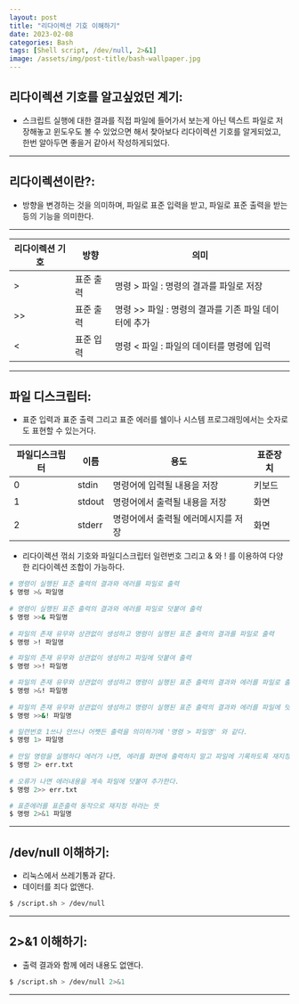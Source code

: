 ```yaml
---
layout: post
title: "리다이렉션 기호 이해하기"
date: 2023-02-08
categories: Bash 
tags: [Shell script, /dev/null, 2>&1]
image: /assets/img/post-title/bash-wallpaper.jpg
---
```



## 리다이렉션 기호를 알고싶었던 계기:
- 스크립트 실행에 대한 결과를 직접 파일에 들어가서 보는게 아닌 텍스트 파일로 저장해놓고 윈도우도 볼 수 있었으면 해서 찾아보다 리다이렉션 기호를 알게되었고, 한번 알아두면 좋을거 같아서 작성하게되었다.

* * *

## 리다이렉션이란?:
- 방향을 변경하는 것을 의미하며, 파일로 표준 입력을 받고, 파일로 표준 출력을 받는 등의 기능을 의미한다.

* * *

| 리다이렉션 기호 | 방향      | 의미                                                 |
| --------------- | --------- | ---------------------------------------------------- |
| >               | 표준 출력 | 명령 > 파일 : 명령의 결과를 파일로 저장              |
| >>              | 표준 출력 | 명령 >> 파일 : 명령의 결과를 기존 파일 데이터에 추가 |
| <               | 표준 입력 | 명령 < 파일 : 파일의 데이터를 명령에 입력            |

* * *

## 파일 디스크립터:
- 표준 입력과 표준 출력 그리고 표준 에러를 쉘이나 시스템 프로그래밍에서는 숫자로도 표현할 수 있는거다.

| 파일디스크립터 | 이름   | 용도                                | 표준장치 |
| -------------- | ------ | ----------------------------------- | -------- |
| 0              | stdin  | 명령어에 입력될 내용을 저장         | 키보드   |
| 1              | stdout | 명령어에서 출력될 내용을 저장       | 화면     |
| 2              | stderr | 명령어에서 출력될 에러메시지를 저장 | 화면     |

- 리다이렉션 꺾쇠 기호와 파일디스크립터 일련번호 그리고 & 와 ! 를 이용하여 다양한 리다이렉션 조합이 가능하다.

```bash
# 명령이 실행된 표준 출력의 결과와 에러를 파일로 출력
$ 명령 >& 파일명
 
# 명령이 실행된 표준 출력의 결과와 에러를 파일로 덧붙여 출력
$ 명령 >>& 파일명
 
# 파일의 존재 유무와 상관없이 생성하고 명령이 실행된 표준 출력의 결과를 파일로 출력
$ 명령 >! 파일명 

# 파일의 존재 유무와 상관없이 생성하고 파일에 덧붙여 출력
$ 명령 >>! 파일명 

# 파일의 존재 유무와 상관없이 생성하고 명령이 실행된 표준 출력의 결과와 에러를 파일로 출력
$ 명령 >&! 파일명 
 
# 파일의 존재 유무와 상관없이 생성하고 명령이 실행된 표준 출력의 결과와 에러를 파일에 덧붙여 출력
$ 명령 >>&! 파일명
```

```bash
# 일련번호 1쓰나 안쓰나 어쨋든 출력을 의미하기에 '명령 > 파일명' 와 같다. 
$ 명령 1> 파일명
 
# 만일 명령을 실행하다 에러가 나면, 에러를 화면에 출력하지 말고 파일에 기록하도록 재지정
$ 명령 2> err.txt
 
# 오류가 나면 에러내용을 계속 파일에 덧붙여 추가한다.
$ 명령 2>> err.txt 

# 표준에러를 표준출력 동작으로 재지정 하라는 뜻
$ 명령 2>&1 파일명
```
* * *

## /dev/null 이해하기:
- 리눅스에서 쓰레기통과 같다.
- 데이터를 죄다 없앤다.
```bash
$ /script.sh > /dev/null
```

* * *

## 2>&1 이해하기:
- 출력 결과와 함께 에러 내용도 없앤다.
```bash
$ /script.sh > /dev/null 2>&1
```

* * *